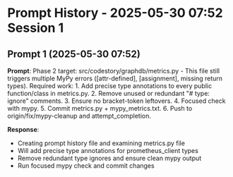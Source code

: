 # Prompt History - 2025-05-30 07:52 Session 1

## Prompt 1 (2025-05-30 07:52)
**Prompt**: Phase 2 target: src/codestory/graphdb/metrics.py - This file still triggers multiple MyPy errors ([attr-defined], [assignment], missing return types). Required work: 1. Add precise type annotations to every public function/class in metrics.py. 2. Remove unused or redundant "# type: ignore" comments. 3. Ensure no bracket-token leftovers. 4. Focused check with mypy. 5. Commit metrics.py + mypy_metrics.txt. 6. Push to origin/fix/mypy-cleanup and attempt_completion.

**Response**: 
- Creating prompt history file and examining metrics.py file
- Will add precise type annotations for prometheus_client types
- Remove redundant type ignores and ensure clean mypy output
- Run focused mypy check and commit changes